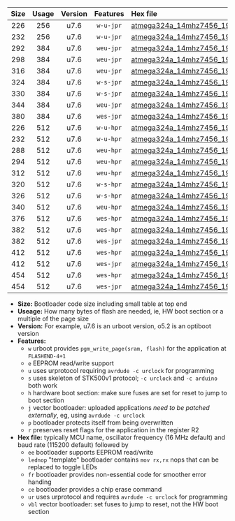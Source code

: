|Size|Usage|Version|Features|Hex file|
|:-:|:-:|:-:|:-:|:--|
|226|256|u7.6|`w-u-jpr`|[atmega324a_14mhz7456_19200bps_ur_vbl.hex](https://raw.githubusercontent.com/stefanrueger/urboot/main//atmega324a_14mhz7456_19200bps_ur_vbl.hex)|
|232|256|u7.6|`w-u-jpr`|[atmega324a_14mhz7456_19200bps_lednop_ur_vbl.hex](https://raw.githubusercontent.com/stefanrueger/urboot/main//atmega324a_14mhz7456_19200bps_lednop_ur_vbl.hex)|
|292|384|u7.6|`weu-jpr`|[atmega324a_14mhz7456_19200bps_ee_ur_vbl.hex](https://raw.githubusercontent.com/stefanrueger/urboot/main//atmega324a_14mhz7456_19200bps_ee_ur_vbl.hex)|
|298|384|u7.6|`weu-jpr`|[atmega324a_14mhz7456_19200bps_ee_lednop_ur_vbl.hex](https://raw.githubusercontent.com/stefanrueger/urboot/main//atmega324a_14mhz7456_19200bps_ee_lednop_ur_vbl.hex)|
|316|384|u7.6|`weu-jpr`|[atmega324a_14mhz7456_19200bps_ee_lednop_fr_ur_vbl.hex](https://raw.githubusercontent.com/stefanrueger/urboot/main//atmega324a_14mhz7456_19200bps_ee_lednop_fr_ur_vbl.hex)|
|324|384|u7.6|`w-s-jpr`|[atmega324a_14mhz7456_19200bps_vbl.hex](https://raw.githubusercontent.com/stefanrueger/urboot/main//atmega324a_14mhz7456_19200bps_vbl.hex)|
|330|384|u7.6|`w-s-jpr`|[atmega324a_14mhz7456_19200bps_lednop_vbl.hex](https://raw.githubusercontent.com/stefanrueger/urboot/main//atmega324a_14mhz7456_19200bps_lednop_vbl.hex)|
|344|384|u7.6|`weu-jpr`|[atmega324a_14mhz7456_19200bps_ee_lednop_fr_ce_ur_vbl.hex](https://raw.githubusercontent.com/stefanrueger/urboot/main//atmega324a_14mhz7456_19200bps_ee_lednop_fr_ce_ur_vbl.hex)|
|380|384|u7.6|`wes-jpr`|[atmega324a_14mhz7456_19200bps_ee_vbl.hex](https://raw.githubusercontent.com/stefanrueger/urboot/main//atmega324a_14mhz7456_19200bps_ee_vbl.hex)|
|226|512|u7.6|`w-u-hpr`|[atmega324a_14mhz7456_19200bps_ur.hex](https://raw.githubusercontent.com/stefanrueger/urboot/main//atmega324a_14mhz7456_19200bps_ur.hex)|
|232|512|u7.6|`w-u-hpr`|[atmega324a_14mhz7456_19200bps_lednop_ur.hex](https://raw.githubusercontent.com/stefanrueger/urboot/main//atmega324a_14mhz7456_19200bps_lednop_ur.hex)|
|288|512|u7.6|`weu-hpr`|[atmega324a_14mhz7456_19200bps_ee_ur.hex](https://raw.githubusercontent.com/stefanrueger/urboot/main//atmega324a_14mhz7456_19200bps_ee_ur.hex)|
|294|512|u7.6|`weu-hpr`|[atmega324a_14mhz7456_19200bps_ee_lednop_ur.hex](https://raw.githubusercontent.com/stefanrueger/urboot/main//atmega324a_14mhz7456_19200bps_ee_lednop_ur.hex)|
|312|512|u7.6|`weu-hpr`|[atmega324a_14mhz7456_19200bps_ee_lednop_fr_ur.hex](https://raw.githubusercontent.com/stefanrueger/urboot/main//atmega324a_14mhz7456_19200bps_ee_lednop_fr_ur.hex)|
|320|512|u7.6|`w-s-hpr`|[atmega324a_14mhz7456_19200bps.hex](https://raw.githubusercontent.com/stefanrueger/urboot/main//atmega324a_14mhz7456_19200bps.hex)|
|326|512|u7.6|`w-s-hpr`|[atmega324a_14mhz7456_19200bps_lednop.hex](https://raw.githubusercontent.com/stefanrueger/urboot/main//atmega324a_14mhz7456_19200bps_lednop.hex)|
|340|512|u7.6|`weu-hpr`|[atmega324a_14mhz7456_19200bps_ee_lednop_fr_ce_ur.hex](https://raw.githubusercontent.com/stefanrueger/urboot/main//atmega324a_14mhz7456_19200bps_ee_lednop_fr_ce_ur.hex)|
|376|512|u7.6|`wes-hpr`|[atmega324a_14mhz7456_19200bps_ee.hex](https://raw.githubusercontent.com/stefanrueger/urboot/main//atmega324a_14mhz7456_19200bps_ee.hex)|
|382|512|u7.6|`wes-hpr`|[atmega324a_14mhz7456_19200bps_ee_lednop.hex](https://raw.githubusercontent.com/stefanrueger/urboot/main//atmega324a_14mhz7456_19200bps_ee_lednop.hex)|
|382|512|u7.6|`wes-jpr`|[atmega324a_14mhz7456_19200bps_ee_lednop_vbl.hex](https://raw.githubusercontent.com/stefanrueger/urboot/main//atmega324a_14mhz7456_19200bps_ee_lednop_vbl.hex)|
|412|512|u7.6|`wes-hpr`|[atmega324a_14mhz7456_19200bps_ee_lednop_fr.hex](https://raw.githubusercontent.com/stefanrueger/urboot/main//atmega324a_14mhz7456_19200bps_ee_lednop_fr.hex)|
|412|512|u7.6|`wes-jpr`|[atmega324a_14mhz7456_19200bps_ee_lednop_fr_vbl.hex](https://raw.githubusercontent.com/stefanrueger/urboot/main//atmega324a_14mhz7456_19200bps_ee_lednop_fr_vbl.hex)|
|454|512|u7.6|`wes-hpr`|[atmega324a_14mhz7456_19200bps_ee_lednop_fr_ce.hex](https://raw.githubusercontent.com/stefanrueger/urboot/main//atmega324a_14mhz7456_19200bps_ee_lednop_fr_ce.hex)|
|454|512|u7.6|`wes-jpr`|[atmega324a_14mhz7456_19200bps_ee_lednop_fr_ce_vbl.hex](https://raw.githubusercontent.com/stefanrueger/urboot/main//atmega324a_14mhz7456_19200bps_ee_lednop_fr_ce_vbl.hex)|

- **Size:** Bootloader code size including small table at top end
- **Useage:** How many bytes of flash are needed, ie, HW boot section or a multiple of the page size
- **Version:** For example, u7.6 is an urboot version, o5.2 is an optiboot version
- **Features:**
  + `w` urboot provides `pgm_write_page(sram, flash)` for the application at `FLASHEND-4+1`
  + `e` EEPROM read/write support
  + `u` uses urprotocol requiring `avrdude -c urclock` for programming
  + `s` uses skeleton of STK500v1 protocol; `-c urclock` and `-c arduino` both work
  + `h` hardware boot section: make sure fuses are set for reset to jump to boot section
  + `j` vector bootloader: uploaded applications *need to be patched externally*, eg, using `avrdude -c urclock`
  + `p` bootloader protects itself from being overwritten
  + `r` preserves reset flags for the application in the register R2
- **Hex file:** typically MCU name, oscillator frequency (16 MHz default) and baud rate (115200 default) followed by
  + `ee` bootloader supports EEPROM read/write
  + `lednop` "template" bootloader contains `mov rx,rx` nops that can be replaced to toggle LEDs
  + `fr` bootloader provides non-essential code for smoother error handing
  + `ce` bootloader provides a chip erase command
  + `ur` uses urprotocol and requires `avrdude -c urclock` for programming
  + `vbl` vector bootloader: set fuses to jump to reset, not the HW boot section
